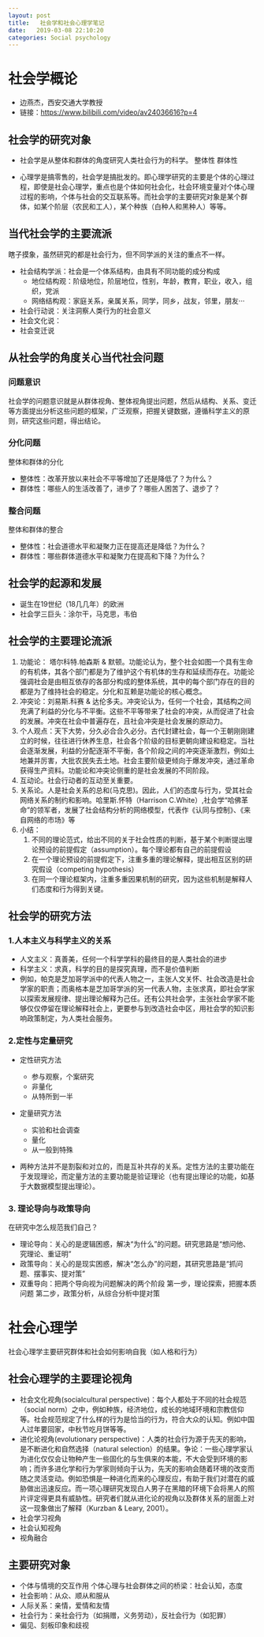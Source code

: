 ```yaml
---
layout: post
title:   社会学和社会心理学笔记
date:   2019-03-08 22:10:20
categories: Social psychology
---
```


# 社会学概论

* 边燕杰，西安交通大学教授
* 链接：https://www.bilibili.com/video/av24036616?p=4

## 社会学的研究对象

* 社会学是从整体和群体的角度研究人类社会行为的科学。
    整体性
	群体性

* 心理学是搞零售的，社会学是搞批发的。即心理学研究的主要是个体的心理过程，即使是社会心理学，重点也是个体如何社会化，社会环境变量对个体心理过程的影响，个体与社会的交互联系等。而社会学的主要研究对象是某个群体，如某个阶层（农民和工人），某个种族（白种人和黑种人）等等。



## 当代社会学的主要流派

瞎子摸象，虽然研究的都是社会行为，但不同学派的关注的重点不一样。

* 社会结构学派：社会是一个体系结构，由具有不同功能的成分构成
     * 地位结构观：阶级地位，阶层地位，性别，年龄，教育，职业，收入，组织，党派
	 * 网络结构观：家庭关系，亲属关系，同学，同乡，战友，邻里，朋友···
* 社会行动说：关注洞察人类行为的社会意义
* 社会文化说：
* 社会变迁说

## 从社会学的角度关心当代社会问题

### 问题意识

社会学的问题意识就是从群体视角、整体视角提出问题，然后从结构、关系、变迁等方面提出分析这些问题的框架，广泛观察，把握关键数据，遵循科学主义的原则，研究这些问题，得出结论。

### 分化问题

整体和群体的分化

* 整体性：改革开放以来社会不平等增加了还是降低了？为什么？
* 群体性：哪些人的生活改善了，进步了？哪些人困苦了、退步了？

### 整合问题

整体和群体的整合

* 整体性：社会道德水平和凝聚力正在提高还是降低？为什么？
* 群体性：哪些群体道德水平和凝聚力在提高和下降？为什么？

## 社会学的起源和发展

* 诞生在19世纪（18几几年）的欧洲
* 社会学三巨头：涂尔干，马克思，韦伯

## 社会学的主要理论流派

1. 功能论： 塔尔科特.帕森斯 & 默顿。功能论认为，整个社会如图一个具有生命的有机体，其各个部门都是为了维护这个有机体的生存和延续而存在。功能论强调社会是由相互依存的各部分构成的整体系统，其中的每个部门存在的目的都是为了维持社会的稳定。分化和互赖是功能论的核心概念。
2. 冲突论：刘易斯.科赛 & 达伦多夫。冲突论认为，任何一个社会，其结构之间充满了利益的分化与不平衡。这些不平等带来了社会的冲突，从而促进了社会的发展。冲突在社会中普遍存在，且社会冲突是社会发展的原动力。
3. 个人观点：天下大势，分久必合合久必分。古代封建社会，每一个王朝刚刚建立的时候，往往进行休养生息，社会各个阶级的目标更朝向建设和稳定。当社会逐渐发展，利益的分配逐渐不平衡，各个阶段之间的冲突逐渐激烈，例如土地兼并厉害，大批农民失去土地。社会主要阶级更倾向于爆发冲突，通过革命获得生产资料。功能论和冲突论侧重的是社会发展的不同阶段。
4. 互动论。社会行动者的互动至关重要。
5. 关系论。人是社会关系的总和(马克思)。因此，人们的态度与行为，受其社会网络关系的制约和影响。哈里斯.怀特（Harrison C.White）,社会学“哈佛革命”的领军者，发展了社会结构分析的网络模型，代表作《认同与控制》、《来自网络的市场》等
6. 小结：
    1. 不同的理论范式，给出不同的关于社会性质的判断，基于某个判断提出理论预设的前提假定（assumption）。每个理论都有自己的前提假设
	2. 在一个理论预设的前提假定下，注重多重的理论解释，提出相互区别的研究假设（competing hypothesis）
	3. 在同一个理论框架内，注重多重因果机制的研究，因为这些机制是解释人们态度和行为得到关键。

## 社会学的研究方法

### 1.人本主义与科学主义的关系

* 人文主义：真善美，任何一个科学学科的最终目的是人类社会的进步
* 科学主义：求真，科学的目的是探究真理，而不是价值判断
* 例如，帕克是芝加哥学派中的代表人物之一，主张人文关怀、社会改造是社会学家的职责；而奥格本是芝加哥学派的另一代表人物，主张求真，即社会学家以探索发展规律、提出理论解释为己任。还有公共社会学，主张社会学家不能够仅仅停留在理论解释社会上，更要参与到改造社会中区，用社会学的知识影响政策制定，为人类社会服务。

### 2.定性与定量研究

* 定性研究方法
    * 参与观察，个案研究
	* 非量化
	* 从特所到一半

* 定量研究方法
   * 实验和社会调查
   * 量化
   * 从一般到特殊
* 两种方法并不是割裂和对立的，而是互补共存的关系。定性方法的主要功能在于发现理论，而定量方法的主要功能是验证理论（也有提出理论的功能，如基于大数据模型提出理论）。

### 3. 理论导向与政策导向

在研究中怎么规范我们自己？

* 理论导向：关心的是逻辑困惑，解决“为什么”的问题。研究思路是“想问他、究理论、重证明”
* 政策导向：关心的是现实困惑，解决“怎么办”的问题，其研究思路是“抓问题、摆事实、提对策”
* 双重导向：把两个导向视为问题解决的两个阶段
    第一步，理论探索，把握本质问题
	第二步，政策分析，从综合分析中提对策


# 社会心理学

社会心理学主要研究群体和社会如何影响自我（如人格和行为）

## 社会心理学的主要理论视角

* 社会文化视角(socialcultural perspective)：每个人都处于不同的社会规范（social norm）之中，例如种族，经济地位，成长的地域环境和宗教信仰等。社会规范规定了什么样的行为是恰当的行为，符合大众的认知。例如中国人过年要回家，中秋节吃月饼等等。
* 进化论视角(evolutionary perspective)：人类的社会行为源于先天的影响，是不断进化和自然选择（natural selection）的结果。争论：一些心理学家认为进化仅仅会让物种产生一些固化的与生俱来的本能，不大会受到环境的影响；而许多进化学和行为学家则倾向于认为，先天的影响会随着环境的改变而随之灵活变动。例如恐惧是一种进化而来的心理反应，有助于我们对潜在的威胁做出迅速反应。而一项心理研究发现白人男子在黑暗的环境下会将黑人的照片评定得更具有威胁性。研究者们就从进化论的视角以及群体关系的层面上对这一现象做出了解释（Kurzban & Leary, 2001）。
* 社会学习视角
* 社会认知视角
* 视角融合




## 主要研究对象


* 个体与情境的交互作用
 个体心理与社会群体之间的桥梁：社会认知，态度
 * 社会影响：从众、顺从和服从
* 人际关系：亲情，爱情和友情
* 社会行为：亲社会行为（如捐赠，义务劳动），反社会行为（如犯罪）
* 偏见、刻板印象和歧视
